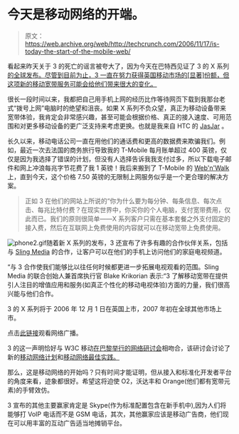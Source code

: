 # 今天是移动网络的开端。

> 原文：<https://web.archive.org/web/http://techcrunch.com/2006/11/17/is-today-the-start-of-the-mobile-web/>

看起来昨天关于 3 的死亡的谣言被夸大了，因为今天在巴特西见证了 3 的 X 系列[的全球发布。尽管到目前为止，3 一直在努力获得英国移动市场的[显著]份额，但这项新的移动宽带服务可能会给他们带来很大的变化。](https://web.archive.org/web/20150926203321/http://xseries.three.com/)

很长一段时间以来，我都把自己用手机上网的经历比作等待网页下载到我那台老式“拨号上网”电脑时的绝望和沮丧。如果 X 系列不负众望，真正为移动设备带来宽带体验，我肯定会非常感兴趣，甚至可能会根据价格、真正的接入速度、可用范围和对更多移动设备的更广泛支持来考虑更换。也就是我来自 HTC 的 [JasJar](https://web.archive.org/web/20150926203321/http://www.imate.com/t-DETAILS_JASJAR.aspx) 。

长久以来，移动电话公司一直在用他们的通话费和更高的数据费来欺骗我们。例如，最近一次去法国的商务旅行导致我的 T-Mobile 每月账单超过 400 英镑，仅仅是因为我选择了错误的计划，但没有人选择告诉我我支付过多，所以下载电子邮件和网上冲浪每兆字节花费了我 1 英镑！我后来搬到了 T-Mobile 的 [Web'n'Walk](https://web.archive.org/web/20150926203321/http://www.t-mobile.co.uk/Dispatcher?menuid=pp_webnwalk_phone) 上，直到今天，这个价格 7.50 英镑的无限制上网服务似乎是一个更合理的解决方案。

> 正如 3 在他们的网站上所说的“你为什么要为每分钟、每条信息、每次点击、每兆比特付费？在现实世界中，你买你的个人电脑，支付宽带费用，仅此而已。我们的原则很简单——X 系列客户只需在基本套餐之外支付固定的接入费，然后在互联网上免费使用的内容就可以在移动宽带上免费使用。

![phone2.gif](img/9a4151b2d2732491c4a50aa69290f32e.png)随着新 X 系列的发布，3 还宣布了许多有趣的合作伙伴关系，包括与 [Sling Media](https://web.archive.org/web/20150926203321/http://uk.techcrunch.com/www.slingmedia.com) 的合作，让客户可以在他们的手机上访问他们的家庭电视频道。

“与 3 合作使我们能够比以往任何时候都更进一步拓展电视观看的范围。Sling Media 的联合创始人兼首席执行官 Blake Krikorian 表示:“3 了解移动宽带在提供引人注目的增值应用和服务(如真正个性化的移动电视体验)方面的力量，我们很高兴能与他们合作。

3 的 X 系列将于 2006 年 12 月 1 日在英国上市，2007 年初在全球其他市场上市。

点击[此链接](https://web.archive.org/web/20150926203321/http://xseries.three.com/webcast)观看网络广播。

3 的这一声明恰好与 W3C 移动[在巴黎举行的网络研讨会](https://web.archive.org/web/20150926203321/http://www.w3.org/2006/11/mwi-seminar.html)相吻合，该研讨会讨论了新的[移动网络计划](https://web.archive.org/web/20150926203321/http://www.w3.org/Mobile/)和[移动网络最佳实践。](https://web.archive.org/web/20150926203321/http://www.w3.org/TR/mobile-bp/)

那么，这是移动网络的开始吗？只有时间才能证明，但从接入和标准化开发者平台的角度来看，迹象都很好。希望这将迫使 O2，沃达丰和 Orange(他们都有宽带元素)的手臂效仿。

3 宣布的其他主要赢家肯定是 Skype(作为标准配置包含在新手机中),因为人们将能够打 VoIP 电话而不是 GSM 电话，其次，其他赢家应该是移动广告商，他们现在可以用丰富的互动广告适当地摊销平台。